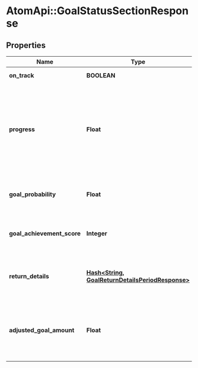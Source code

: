 # AtomApi::GoalStatusSectionResponse

## Properties
Name | Type | Description | Notes
------------ | ------------- | ------------- | -------------
**on_track** | **BOOLEAN** | If true, the goal is on track. | 
**progress** | **Float** | The goal progress percentage, defined as the current invested amount divided by the total target withdrawal amount over d_horizon. | 
**goal_probability** | **Float** | The probability of achieving the goal with the given portfolio. | 
**goal_achievement_score** | **Integer** | A ratio of goal_probability to the conf_tgt on a scale from 0 to 100. | 
**return_details** | [**Hash&lt;String, GoalReturnDetailsPeriodResponse&gt;**](GoalReturnDetailsPeriodResponse.md) | Portfolio return information over the length of the horizon, broken down by period. | 
**adjusted_goal_amount** | **Float** | The effective goal target amount, adjusted for taxes, inflation, and goal deviation threshold. | 


